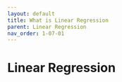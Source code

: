 ```yaml
---
layout: default
title: What is Linear Regression
parent: Linear Regression
nav_order: 1-07-01
---
```


# Linear Regression

